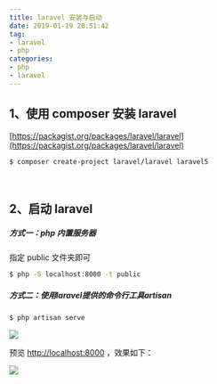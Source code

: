 ```yaml
---
title: laravel 安装与启动
date: 2019-01-19 20:51:42
tag:
- laravel
- php
categories:
- php
- laravel
---
```


## 1、使用 composer 安装 laravel

[https://packagist.org/packages/laravel/laravel](https://packagist.org/packages/laravel/laravel)

```bash
$ composer create-project laravel/laravel laravel5
```

&#8195;&#8195;

## 2、启动 laravel

##### 方式一：php 内置服务器

指定 public 文件夹即可

```bash
$ php -S localhost:8000 -t public
```

##### 方式二：使用laravel提供的命令行工具artisan

```bash
$ php artisan serve
```
<!--more--> 
![](laravel-start/2.png)

预览 [http://localhost:8000](http://localhost:8000) ，效果如下：

![](laravel-start/1.png)